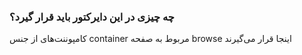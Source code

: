 ### چه چیزی در این دایرکتور باید قرار گیرد؟
کامپوننت‌های از جنس container مربوط به صفحه browse اینجا قرار می‌گیرند